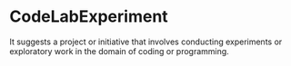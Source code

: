 # CodeLabExperiment
It suggests a project or initiative that involves conducting experiments or exploratory work in the domain of coding or programming. 
